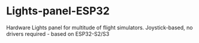 # Lights-panel-ESP32
Hardware Lights panel for multitude of flight simulators. Joystick-based, no drivers required - based on ESP32-S2/S3
